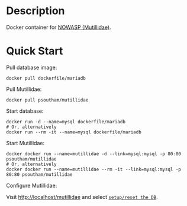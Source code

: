 Description
===========

Docker container for [NOWASP (Mutillidae)](http://sourceforge.net/projects/mutillidae/).


# Quick Start

Pull database image:

```shell
docker pull dockerfile/mariadb
```


Pull Mutillidae:

```shell
docker pull psoutham/mutillidae
```


Start database:

```shell
docker run -d --name=mysql dockerfile/mariadb
# Or, alternatively
docker run --rm -it --name=mysql dockerfile/mariadb
```


Start Mutillidae:

```shell
docker docker run --name=mutillidae -d --link=mysql:mysql -p 80:80 psoutham/mutillidae
# Or, alternatively
docker docker run --name=mutillidae --rm -it --link=mysql:mysql -p 80:80 psoutham/mutillidae
```

Configure Mutillidae:

Visit [http://localhost/mutillidae]() and select [`setup/reset the DB`](http://localhost/mutillidae/set-up-database.php).
